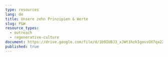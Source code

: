 ```yaml
---
type: resources
lang: de
title: Unsere zehn Prinzipien & Werte
slug: P&W
resource_types:
  - outreach
  - regenerative-culture
document: https://drive.google.com/file/d/1b9IUBJ3_xJWt1hzkIgossOX7qa22M8hq/view?usp=sharing
published: true
---
```

